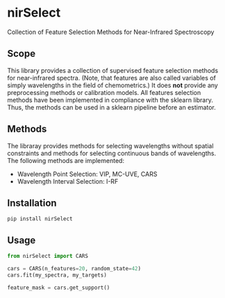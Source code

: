 # nirSelect
Collection of Feature Selection Methods for Near-Infrared Spectroscopy

## Scope
This library provides a collection of supervised feature selection methods for near-infrared spectra.
(Note, that features are also called variables of simply wavelengths in the field of chemometrics.)
It does **not** provide any preprocessing methods or calibration models.
All features selection methods have been implemented in compliance with the sklearn library.
Thus, the methods can be used in a sklearn pipeline before an estimator.

## Methods
The libraray provides methods for selecting wavelengths without spatial constraints and methods for selecting continuous bands of wavelengths.
The following methods are implemented:
* Wavelength Point Selection: VIP, MC-UVE, CARS
* Wavelength Interval Selection: I-RF

## Installation

```
pip install nirSelect
```

## Usage
```python
from nirSelect import CARS

cars = CARS(n_features=20, random_state=42)
cars.fit(my_spectra, my_targets)

feature_mask = cars.get_support()
```
